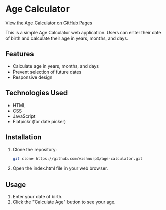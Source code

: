 # Age Calculator

[View the Age Calculator on GitHub Pages](https://vishnurp3.github.io/age-calculator/)

This is a simple Age Calculator web application. Users can enter their date of birth and calculate their age in years,
months, and days.

## Features

- Calculate age in years, months, and days
- Prevent selection of future dates
- Responsive design

## Technologies Used

- HTML
- CSS
- JavaScript
- Flatpickr (for date picker)

## Installation

1. Clone the repository:
   ```bash
   git clone https://github.com/vishnurp3/age-calculator.git

2. Open the index.html file in your web browser.

## Usage

1. Enter your date of birth.
2. Click the "Calculate Age" button to see your age.
